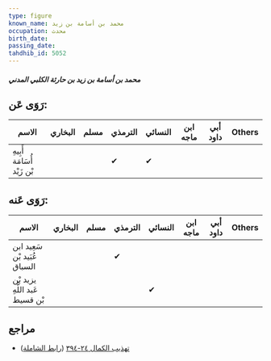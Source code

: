 ```yaml
---
type: figure
known_name: محمد بن أسامة بن زيد
occupation: محدث
birth_date:
passing_date:
tahdhib_id: 5052
---
```

##### محمد بن أسامة بن زيد بن حارثة الكلبي المدني

## رَوَى عَن:
| الاسم                      | البخاري | مسلم | الترمذي | النسائي | ابن ماجه | أبي داود | Others |
| -------------------------- | ------- | ---- | ------- | ------- | -------- | -------- | ------ |
| أَبِيهِ أُسَامَة بْن زَيْد |         |      | ✔       | ✔       |          |          |        |
## رَوَى عَنه:
| الاسم                          | البخاري | مسلم | الترمذي | النسائي | ابن ماجه | أبي داود | Others |
| ------------------------------ | ------- | ---- | ------- | ------- | -------- | -------- | ------ |
| سَعِيد ابن عُبَيد بْن السباق   |         |      | ✔       |         |          |          |        |
| يزيد بْن عَبد اللَّهِ بْن قسيط |         |      |         | ✔       |          |          |        |
## مراجع
- [تهذيب الكمال ٢٤-٣٩٤](obsidian://open?vault=Tahdhib-al-Kamal&file=Figures/٥٠٥٢-محمد%20بن%20أسامة%20بن%20زيد%20بن%20حارثة%20الكلبي%20المدني) ([رابط الشاملة](https://shamela.ws/book/3722/12906))